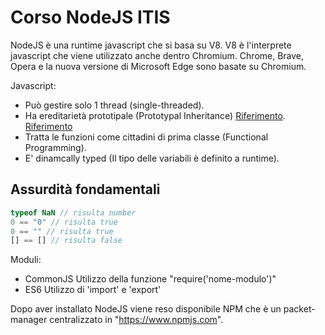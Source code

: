 # Corso NodeJS ITIS
NodeJS è una runtime javascript che si basa su V8.
V8 è l'interprete javascript che viene utilizzato anche dentro Chromium.
Chrome, Brave, Opera e la nuova versione di Microsoft Edge sono basate su Chromium.

Javascript:
- Può gestire solo 1 thread (single-threaded).
- Ha ereditarietà prototipale (Prototypal Inheritance)
   [Riferimento](https://javascript.info/prototype-inheritance).
   [Riferimento](https://developer.mozilla.org/en-US/docs/Web/JavaScript/Inheritance_and_the_prototype_chain)
- Tratta le funzioni come cittadini di prima classe (Functional Programming).
- E' dinamcally typed (Il tipo delle variabili è definito a runtime).

## Assurdità fondamentali

```javascript
typeof NaN // risulta number
0 == "0" // risulta true
0 == "" // risulta true
[] == [] // risulta false
```

Moduli:
- CommonJS
   Utilizzo della funzione "require('nome-modulo')"
- ES6
   Utilizzo di 'import' e 'export'

Dopo aver installato NodeJS viene reso disponibile NPM che è un packet-manager centralizzato in "https://www.npmjs.com".

